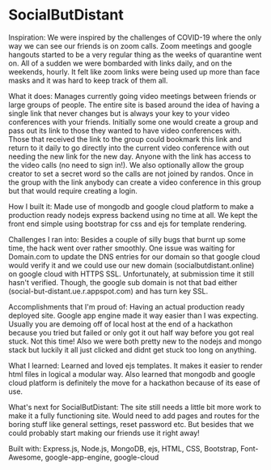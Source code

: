 # SocialButDistant


Inspiration:
We were inspired by the challenges of COVID-19 where the only way we can see our friends is on zoom calls. Zoom meetings and google hangouts started to be a very regular thing as the weeks of quarantine went on. All of a sudden we were bombarded with links daily, and on the weekends, hourly. It felt like zoom links were being used up more than face masks and it was hard to keep track of them all.

What it does:
Manages currently going video meetings between friends or large groups of people. The entire site is based around the idea of having a single link that never changes but is always your key to your video conferences with your friends. Initially some one would create a group and pass out its link to those they wanted to have video conferences with. Those that received the link to the group could bookmark this link and return to it daily to go directly into the current video conference with out needing the new link for the new day. Anyone with the link has access to the video calls (no need to sign in!). We also optionally allow the group creator to set a secret word so the calls are not joined by randos. Once in the group with the link anybody can create a video conference in this group but that would require creating a login.

How I built it:
Made use of mongodb and google cloud platform to make a production ready nodejs express backend using no time at all. We kept the front end simple using bootstrap for css and ejs for template rendering.

Challenges I ran into:
Besides a couple of silly bugs that burnt up some time, the hack went over rather smoothly. One issue was waiting for Domain.com to update the DNS entries for our domain so that google cloud would verify it and we could use our new domain (socialbutdistant.online) on google cloud with HTTPS SSL. Unfortunately, at submission time it still hasn't verified. Though, the google sub domain is not that bad either (social-but-distant.ue.r.appspot.com) and has turn key SSL.

Accomplishments that I'm proud of:
Having an actual production ready deployed site. Google app engine made it way easier than I was expecting. Usually you are demoing off of local host at the end of a hackathon because you tried but failed or only got it out half way before you got real stuck. Not this time! Also we were both pretty new to the nodejs and mongo stack but luckily it all just clicked and didnt get stuck too long on anything.

What I learned:
Learned and loved ejs templates. It makes it easier to render html files in logical a modular way. Also learned that mongodb and google cloud platform is definitely the move for a hackathon because of its ease of use.

What's next for SocialButDistant:
The site still needs a little bit more work to make it a fully functioning site. Would need to add pages and routes for the boring stuff like general settings, reset password etc. But besides that we could probably start making our friends use it right away!

Built with:
Express.js, Node.js, MongoDB, ejs, HTML, CSS, Bootstrap, Font-Awesome, google-app-engine, google-cloud
